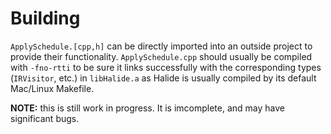 # Building
`ApplySchedule.[cpp,h]` can be directly imported into an outside project to provide their functionality. `ApplySchedule.cpp` should usually be compiled with `-fno-rtti` to be sure it links successfully with the corresponding types (`IRVisitor`, etc.) in `libHalide.a` as Halide is usually compiled by its default Mac/Linux Makefile.

**NOTE:** this is still work in progress. It is imcomplete, and may have significant bugs.